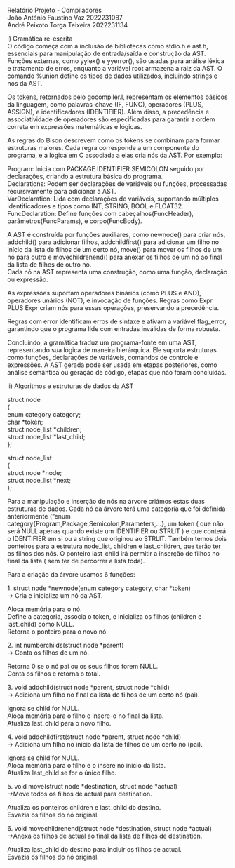 Relatório Projeto \- Compiladores  
João António Faustino Vaz 2022231087   
André Peixoto Torga Teixeira 2022231134

i) Gramática re-escrita  
O código começa com a inclusão de bibliotecas como stdio.h e ast.h, essenciais para manipulação de entrada/saída e construção da AST. Funções externas, como yylex() e yyerror(), são usadas para análise léxica e tratamento de erros, enquanto a variável root armazena a raiz da AST. O comando %union define os tipos de dados utilizados, incluindo strings e nós da AST.

Os tokens, retornados pelo gocompiler.l, representam os elementos básicos da linguagem, como palavras-chave (IF, FUNC), operadores (PLUS, ASSIGN), e identificadores (IDENTIFIER). Além disso, a precedência e associatividade de operadores são especificadas para garantir a ordem correta em expressões matemáticas e lógicas.

As regras do Bison descrevem como os tokens se combinam para formar estruturas maiores. Cada regra corresponde a um componente do programa, e a lógica em C associada a elas cria nós da AST. Por exemplo:

Program: Inicia com PACKAGE IDENTIFIER SEMICOLON seguido por declarações, criando a estrutura básica do programa.  
Declarations: Podem ser declarações de variáveis ou funções, processadas recursivamente para adicionar à AST.  
VarDeclaration: Lida com declarações de variáveis, suportando múltiplos identificadores e tipos como INT, STRING, BOOL e FLOAT32.  
FuncDeclaration: Define funções com cabeçalhos(FuncHeader), parâmetros(FuncParams), e corpo(FuncBody).

A AST é construída por funções auxiliares, como newnode() para criar nós, addchild() para adicionar filhos, addchildfirst() para adicionar um filho no início da lista de filhos de um certo nó, move() para mover os filhos de um nó para outro e movechildrenend() para anexar os filhos de um nó ao final da lista de filhos de outro nó.   
Cada nó na AST representa uma construção, como uma função, declaração ou expressão.

As expressões suportam operadores binários (como PLUS e AND), operadores unários (NOT), e invocação de funções. Regras como Expr PLUS Expr criam nós para essas operações, preservando a precedência.

Regras com error identificam erros de sintaxe e ativam a variável flag\_error, garantindo que o programa lide com entradas inválidas de forma robusta.

Concluindo, a gramática traduz um programa-fonte em uma AST, representando sua lógica de maneira hierárquica. Ele suporta estruturas como funções, declarações de variáveis, comandos de controle e expressões. A AST gerada pode ser usada em etapas posteriores, como análise semântica ou geração de código, etapas que não foram concluídas.

ii) Algoritmos e estruturas de dados da AST

struct node  
{  
    enum category category;  
    char \*token;  
    struct node\_list \*children;  
    struct node\_list \*last\_child;  
};

struct node\_list  
{  
    struct node \*node;  
    struct node\_list \*next;  
};

Para a manipulação e inserção de nós na árvore criámos estas duas estruturas de dados. Cada nó da árvore terá uma categoria que foi definida anteriormente (“enum category{Program,Package,Semicolon,Parameters,...}, um token ( que não será NULL apenas quando existe um IDENTIFIER ou STRLIT ) e que conterá o IDENTIFIER em si ou a string que originou ao STRLIT. Também temos dois ponteiros para a estrutura node\_list, children e last\_children, que terão ter os filhos dos nós. O ponteiro last\_child irá permitir a inserção de filhos no final da lista ( sem ter de percorrer a lista toda).

Para a criação da árvore usamos 6 funções: 

1\. struct node \*newnode(enum category category, char \*token)  
 \-\> Cria e inicializa um nó da AST.

Aloca memória para o nó.  
Define a categoria, associa o token, e inicializa os filhos (children e last\_child) como NULL.  
Retorna o ponteiro para o novo nó.

2\. int numberchilds(struct node \*parent)  
\-\> Conta os filhos de um nó.

Retorna 0 se o nó pai ou os seus filhos forem NULL.  
Conta os filhos e retorna o total.

3\. void addchild(struct node \*parent, struct node \*child)  
\-\> Adiciona um filho no final da lista de filhos de um certo nó (pai).

Ignora se child for NULL.  
Aloca memória para o filho e insere-o no final da lista.  
Atualiza last\_child para o novo filho.

4\. void addchildfirst(struct node \*parent, struct node \*child)  
\-\> Adiciona um filho no início da lista de filhos de um certo nó (pai).

Ignora se child for NULL.  
Aloca memória para o filho e o insere no início da lista.  
Atualiza last\_child se for o único filho.

5\. void move(struct node \*destination, struct node \*actual)  
\-\>Move todos os filhos de actual para destination.

Atualiza os ponteiros children e last\_child do destino.  
Esvazia os filhos do nó original.

6\. void movechildrenend(struct node \*destination, struct node \*actual)  
\-\>Anexa os filhos de actual ao final da lista de filhos de destination.

Atualiza last\_child do destino para incluir os filhos de actual.  
Esvazia os filhos do nó original.

   